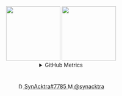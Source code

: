 
<div align="center">
    <img height="142" src="https://github-readme-stats.vercel.app/api?username=synacktraa&count_private=true&theme=slateorange&cache_seconds=1800&border_radius=10&hide_rank=true"/>
    <img height="142" src="https://github-readme-stats.vercel.app/api/top-langs/?username=synacktraa&layout=compact&theme=slateorange&cache_seconds=1800&border_radius=10" />
    
</div>
<details align="center">
<summary>GitHub Metrics</summary>
<img src="https://metrics.lecoq.io/Synacktraa?template=classic&languages=1&followup=1&achievements=1&gists=1&lines=1&activity=1&repositories=1&isocalendar=1&repositories=100&repositories.batch=100&repositories.forks=false&repositories.affiliations=owner&isocalendar.duration=half-year&languages.limit=8&languages.threshold=0%25&languages.colors=github&languages.sections=most-used&languages.indepth=false&languages.analysis.timeout=15&languages.categories=markup%2C%20programming&languages.recent.categories=markup%2C%20programming&languages.recent.load=300&languages.recent.days=14&followup.sections=repositories&followup.indepth=false&activity.limit=5&activity.load=300&activity.days=14&activity.visibility=all&activity.timestamps=false&activity.filter=all&achievements.threshold=C&achievements.secrets=true&achievements.display=detailed&achievements.limit=0&achievements.ignored=Forker%2C%20Gister%2C%20Stargazer%2C%20Influencer%2C%20Deployer%2C%20Follower&config.timezone=Asia%2FCalcutta">
</details>

#
<p align="center">
	<a href="https://discordapp.com/users/890664690533957643" valign="middle">
		<img height="13" alt="Discord Icon" src="https://maxcdn.icons8.com/Share/icon/Logos/discord_logo1600.png" />
		SynAcktra#7785
	</a>
	<a href="https://medium.com/@synacktra" valign="middle">
		<img height="13" alt="Medium Icon" src="https://img.icons8.com/ios-filled/344/medium-logo.png" />
		@synacktra
	</a>
</p>
